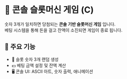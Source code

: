 # 🎰 콘솔 슬롯머신 게임 (C)

숫자 3개가 일치하면 당첨되는 **콘솔 기반 슬롯머신 게임** 입니다.     
베팅 시스템을 통해 돈을 걸고 잔액이 소진되면 게임이 종료 됩니다.



## 📌 주요 기능

- 🎲 슬롯 숫자 3개 랜덤 생성
- 💵 베팅 금액 설정 및 잔액 계산
- 🖥 콘솔 UI: ASCII 아트, 숫자 출력, 애니메이션
